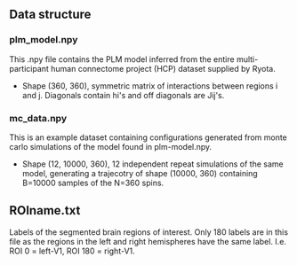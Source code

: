 ## Data structure


### plm_model.npy

This .npy file contains the PLM model inferred from the entire multi-participant human connectome project (HCP) dataset supplied by Ryota.

- Shape (360, 360), symmetric matrix of interactions between regions i and j. Diagonals contain hi's and off diagonals are Jij's.

### mc_data.npy

This is an example dataset containing configurations generated from monte carlo simulations of the model found in plm-model.npy.

- Shape (12, 10000, 360), 12 independent repeat simulations of the same model, generating a trajecotry of shape (10000, 360) containing B=10000 samples of the N=360 spins.

## ROIname.txt

Labels of the segmented brain regions of interest. Only 180 labels are in this file as the regions in the left and right hemispheres have the same label. I.e. ROI 0 = left-V1, ROI 180 = right-V1.
